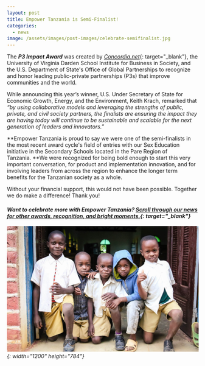 ```yaml
---
layout: post
title: Empower Tanzania is Semi-Finalist!
categories:
  - news
image: /assets/images/post-images/celebrate-semifinalist.jpg
---
```


The&nbsp;***P3 Impact Award***&nbsp;was created by&nbsp;[*Concordia.net*](www.concordia.net){: target="_blank"}, the University of Virginia Darden School Institute for Business in Society, and the U.S. Department of State's Office of Global Partnerships to recognize and honor leading public-private partnerships (P3s) that improve communities and the world.&nbsp;

While announcing this year’s winner, U.S. Under Secretary of State for Economic Growth, Energy, and the Environment, Keith Krach, remarked that *“by using collaborative models and leveraging the strengths of public, private, and civil society partners, the finalists are ensuring the impact they are having today will continue to be sustainable and scalable for the next generation of leaders and innovators.”*

**Empower Tanzania is proud to say we were one of the semi-finalists in the most recent award cycle's field of entries with our Sex Education initiative in the Secondary Schools located in the Pare Region of Tanzania.&nbsp;**We were recognized for being bold enough to start this very important conversation, for product and implementation innovation, and for involving leaders from across the region to enhance the longer term benefits for the Tanzanian society as a whole.&nbsp;

Without your financial support, this would not have been possible. Together we do make a difference\! Thank you\!

#### *Want to celebrate more with Empower Tanzania? [Scroll through our news for other awards, recognition, and bright moments.](https://empowertz.org/news&amp;events/){: target="_blank"}*

*![](/uploads/school-kids.jpg){: width="1200" height="784"}*